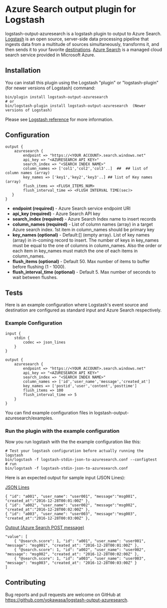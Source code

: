 # Azure Search output plugin for Logstash

logstash-output-azuresearch is a logstash plugin to output to Azure Search. [Logstash](https://www.elastic.co/products/logstash) is an open source, server-side data processing pipeline that ingests data from a multitude of sources simultaneously, transforms it, and then sends it to your favorite [destinations](https://www.elastic.co/products/logstash). [Azure Search](https://docs.microsoft.com/en-us/azure/search/search-what-is-azure-search) is a managed cloud search service provided in Microsoft Azure.

## Installation

You can install this plugin using the Logstash "plugin" or "logstash-plugin" (for newer versions of Logstash) command:
```
bin/plugin install logstash-output-azuresearch
# or
bin/logstash-plugin install logstash-output-azuresearch  (Newer versions of Logstash)
```
Please see [Logstash reference](https://www.elastic.co/guide/en/logstash/current/offline-plugins.html) for more information.

## Configuration

```
output {
    azuresearch {
        endpoint => "https://<YOUR ACCOUNT>.search.windows.net"
        api_key => "<AZURESEARCH API KEY>"
        search_index => "<SEARCH INDEX NAME>"
        column_names => ['col1','col2','col3'..]  ##  ## list of column names (array)
        key_names => ['key1','key2','key3'..] ## list of Key names (array)
        flush_items => <FLUSH_ITEMS_NUM>
        flush_interval_time => <FLUSH INTERVAL TIME(sec)>
   }
}
```

 * **endpoint (required)** - Azure Search service endpoint URI
 * **api\_key (required)** - Azure Search API key
 * **search\_index (required)** - Azure Search Index name to insert records
 * **column\_names (required)** - List of column names (array) in a target Azure search index. 1st item in column_names should be primary key
 * **key\_names (optional)** - Default:[] (empty array). List of key names (array) in in-coming record to insert. The number of keys in key_names must be equal to the one of columns in column_names. Also the order or each item in key_names must match the one of each items in column_names.
 * **flush_items (optional)** - Default 50. Max number of items to buffer before flushing (1 - 1000).
 * **flush_interval_time (optional)** - Default 5. Max number of seconds to wait between flushes.

## Tests

Here is an example configuration where Logstash's event source and destination are configured as standard input and Azure Search respectively.

### Example Configuration
```
input {
    stdin {
        codec => json_lines
    }
}

output {
    azuresearch {
        endpoint => "https://<YOUR ACCOUNT>.search.windows.net"
        api_key => "<AZURESEARCH API KEY>"
        search_index => "<SEARCH INDEX NAME>"
        column_names => ['id','user_name','message','created_at']
        key_names => ['postid','user','content','posttime']
        flush_items => 100
        flush_interval_time => 5
    }
}
```
You can find example configuration files in logstash-output-azuresearch/examples.

### Run the plugin with the example configuration

Now you run logstash with the the example configuration like this:
```
# Test your logstash configuration before actually running the logstash
bin/logstash -f logstash-stdin-json-to-azuresearch.conf --configtest
# run
bin/logstash -f logstash-stdin-json-to-azuresearch.conf
```

Here is an expected output for sample input (JSON Lines):

<u>JSON Lines</u>
```
{ "id": "a001", "user_name": "user001", "message":"msg001", "created_at":"2016-12-28T00:01:00Z" },
{ "id": "a002", "user_name": "user002", "message":"msg002", "created_at":"2016-12-28T00:02:00Z" },
{ "id": "a003", "user_name": "user003", "message":"msg003", "created_at":"2016-12-28T00:03:00Z" },
```
<u>Output (Azure Search POST message)</u>
```
"value": [
    { "@search.score": 1, "id": "a001", "user_name": "user001", "message": "msg001", "created_at": "2016-12-28T00:01:00Z" },
    { "@search.score": 1, "id": "a002", "user_name": "user002", "message": "msg002", "created_at": "2016-12-28T00:02:00Z" },
    { "@search.score": 1, "id": "a003", "user_name": "user003", "message": "msg003", "created_at": "2016-12-28T00:03:00Z" }
]
```

## Contributing

Bug reports and pull requests are welcome on GitHub at https://github.com/yokawasa/logstash-output-azuresearch.
